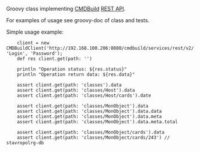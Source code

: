 Groovy class implementing [CMDBuild](http://www.cmdbuild.org/) [REST API](http://www.cmdbuild.org/file/manuali/webservice-manual-in-english).

For examples of usage see groovy-doc of class and tests.

Simple usage example:
```
	client = new CMDBuildClient('http://192.168.100.206:8080/cmdbuild/services/rest/v2/', 'Login', 'Password');
	def res client.get(path: '')

	println "Operation status: ${res.status}"
	println "Operation return data: ${res.data}"

	assert client.get(path: 'classes').data
	assert client.get(path: 'classes/Host').data
	assert client.get(path: 'classes/Host/cards').date

	assert client.get(path: 'classes/MonObject').data
	assert client.get(path: 'classes/MonObject').data.data
	assert client.get(path: 'classes/MonObject').data.meta
	assert client.get(path: 'classes/MonObject').data.meta.total

	assert client.get(path: 'classes/MonObject/cards').data
	assert client.get(path: 'classes/MonObject/cards/243') // stavropolrg-db
```